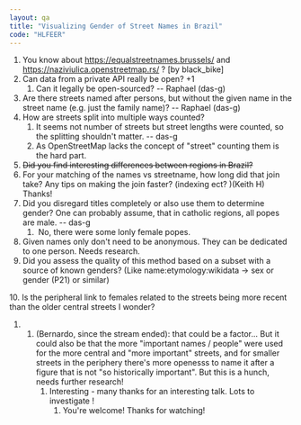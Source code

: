 ```yaml
---
layout: qa
title: "Visualizing Gender of Street Names in Brazil"
code: "HLFEER"
---
```


1.  You know about <https://equalstreetnames.brussels/> and
    <https://naziviulica.openstreetmap.rs/> ? \[by black\_bike\]
2.  Can data from a private API really be open? +1
    1.  Can it legally be open-sourced? -- Raphael (das-g)
3.  Are there streets named after persons, but without the given name in
    the street name (e.g. just the family name)? -- Raphael (das-g)
4.  How are streets split into multiple ways counted?
    1.  It seems not number of streets but street lengths were counted,
        so the splitting shouldn't matter. -- das-g
    2.  As OpenStreetMap lacks the concept of "street" counting them is
        the hard part.
5.  <s>Did you find interesting differences between regions in
    Brazil?</s>
6.  For your matching of the names vs streetname, how long did that join
    take? Any tips on making the join faster? (indexing ect? )(Keith H)
    Thanks!
7.  Did you disregard titles completely or also use them to determine
    gender? One can probably assume, that in catholic regions, all popes
    are male. -- das-g
    1.   No, there were some lonly female popes.
8.  Given names only don't need to be anonymous. They can be dedicated
    to one person. Needs research.
9.  Did you assess the quality of this method based on a subset with a
    source of known genders? (Like name:etymology:wikidata -&gt; sex or
    gender (P21) or similar)

10\. Is the peripheral link to females related to the streets being more
recent than the older central streets I wonder?

1.  1.  (Bernardo, since the stream ended): that could be a factor...
        But it could also be that the more "important names / people"
        were used for the more central and "more important" streets, and
        for smaller streets in the periphery there's more openesss to
        name it after a figure that is not "so historically important".
        But this is a hunch, needs further research!
        1.  Interesting - many thanks for an interesting talk. Lots to
            investigate !
            1.  You're welcome! Thanks for watching!

